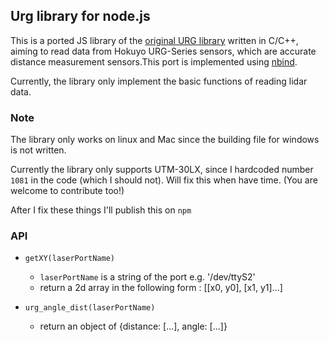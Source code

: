 ## Urg library for node.js

This is a ported JS library of the [original URG library](https://sourceforge.net/p/urgnetwork/wiki/Home/) written in C/C++, aiming to read data from Hokuyo URG-Series sensors, which are accurate distance measurement sensors.This port is implemented using [nbind](https://www.npmjs.com/package/nbind).

Currently, the library only implement the basic functions of reading lidar data.

### Note

The library only works on linux and Mac since the building file for windows is not written.

Currently the library only supports UTM-30LX, since I hardcoded number `1081` in the code (which I should not). Will fix this when have time. (You are welcome to contribute too!)

After I fix these things I'll publish this on `npm`

### API

- `getXY(laserPortName)`
    - `laserPortName` is a string of the port e.g. '/dev/ttyS2'
    - return a 2d array in the following form : [[x0, y0], [x1, y1]...]

- `urg_angle_dist(laserPortName)`
    - return an object of {distance: [...], angle: [...]}

